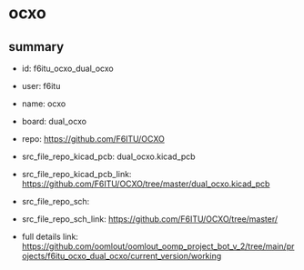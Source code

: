 # ocxo
 
## summary 
* id: f6itu_ocxo_dual_ocxo
* user: f6itu
* name: ocxo
* board: dual_ocxo
* repo: https://github.com/F6ITU/OCXO
* src_file_repo_kicad_pcb: dual_ocxo.kicad_pcb
* src_file_repo_kicad_pcb_link: https://github.com/F6ITU/OCXO/tree/master/dual_ocxo.kicad_pcb


* src_file_repo_sch: 
* src_file_repo_sch_link: https://github.com/F6ITU/OCXO/tree/master/
* full details link: https://github.com/oomlout/oomlout_oomp_project_bot_v_2/tree/main/projects/f6itu_ocxo_dual_ocxo/current_version/working  







